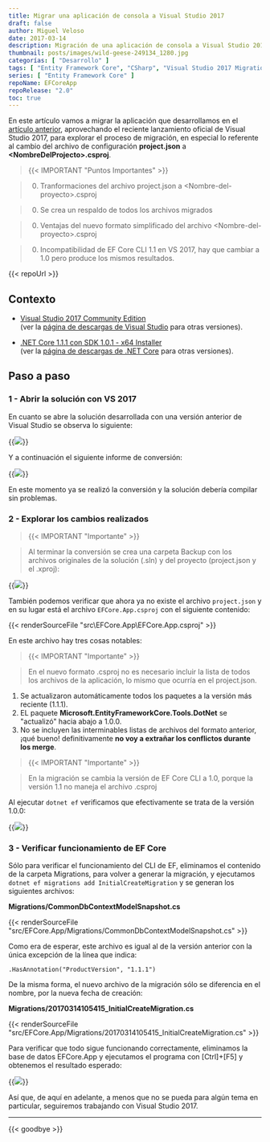 ```yaml
---
title: Migrar una aplicación de consola a Visual Studio 2017
draft: false
author: Miguel Veloso
date: 2017-03-14
description: Migración de una aplicación de consola a Visual Studio 2017 para explorar el proceso.
thumbnail: posts/images/wild-geese-249134_1280.jpg
categorías: [ "Desarrollo" ]
tags: [ "Entity Framework Core", "CSharp", "Visual Studio 2017 Migration" ]
series: [ "Entity Framework Core" ]
repoName: EFCoreApp
repoRelease: "2.0"
toc: true
---
```


En este artículo vamos a migrar la aplicación que desarrollamos en el [artículo anterior](/posts/crear-aplicacion-entity-framework-core), aprovechando el reciente lanzamiento oficial de Visual Studio 2017, para explorar el proceso de migración, en especial lo referente al cambio del archivo de configuración **project.json** a **&lt;NombreDelProjecto&gt;.csproj**.

> {{< IMPORTANT "Puntos Importantes" >}}

> 0. Tranformaciones del archivo project.json a &lt;Nombre-del-proyecto&gt;.csproj

> 0. Se crea un respaldo de todos los archivos migrados

> 0. Ventajas del nuevo formato simplificado del archivo &lt;Nombre-del-proyecto&gt;.csproj

> 0. Incompatibilidad de EF Core CLI 1.1 en VS 2017, hay que cambiar a 1.0 pero produce los mismos resultados.

{{< repoUrl >}}

## Contexto

* [Visual Studio 2017 Community Edition](https://www.visualstudio.com/es/thank-you-downloading-visual-studio/?sku=Community&rel=15)  
(ver la [página de descargas de Visual Studio](https://www.visualstudio.com/es/downloads/) para otras versiones).

* [.NET Core 1.1.1 con SDK 1.0.1 - x64 Installer](https://go.microsoft.com/fwlink/?linkid=843448)  
(ver la [página de descargas de .NET Core](https://github.com/dotnet/core/blob/master/release-notes/download-archive.md) para otras versiones).

## Paso a paso

### 1 - Abrir la solución con VS 2017

En cuanto se abre la solución desarrollada con una versión anterior de Visual Studio se observa lo siguiente:

{{<image src="/posts/images/devenv_2017-03-13_17-49-26.png">}}

Y a continuación el siguiente informe de conversión:

{{<image src="/posts/images/chrome_2017-03-13_17-50-25.png">}}

En este momento ya se realizó la conversión y la solución debería compilar sin problemas.

### 2 - Explorar los cambios realizados

> {{< IMPORTANT "Importante" >}}

> Al terminar la conversión se crea una carpeta Backup con los archivos originales de la solución (.sln) y del proyecto (project.json y el .xproj):

{{<image src="/posts/images/explorer_2017-03-14_10-03-33.png">}}

También podemos verificar que ahora ya no existe el archivo ```project.json``` y en su lugar está el archivo ```EFCore.App.csproj``` con el siguiente contenido:

{{< renderSourceFile "src\EFCore.App\EFCore.App.csproj" >}}

En este archivo hay tres cosas notables:

> {{< IMPORTANT "Importante" >}}

> En el nuevo formato .csproj no es necesario incluir la lista de todos los archivos de la aplicación, lo mismo que ocurría en el project.json.

1. Se actualizaron automáticamente todos los paquetes a la versión más reciente (1.1.1).
2. EL paquete **Microsoft.EntityFrameworkCore.Tools.DotNet** se "actualizó" hacia abajo a 1.0.0.  
3. No se incluyen las interminables listas de archivos del formato anterior, ¡qué bueno! definitivamente **no voy a extrañar los conflictos durante los merge**.

> {{< IMPORTANT "Importante" >}}

> En la migración se cambia la versión de EF Core CLI a 1.0, porque la versión 1.1 no maneja el archivo .csproj

Al ejecutar ```dotnet ef``` verificamos que efectivamente se trata de la versión 1.0.0:

{{<image src="/posts/images/cmd_2017-03-14_10-43-14.png">}}

### 3 - Verificar funcionamiento de EF Core

Sólo para verificar el funcionamiento del CLI de EF, eliminamos el contenido de la carpeta Migrations, para volver a generar la migración, y ejecutamos ```dotnet ef migrations add InitialCreateMigration``` y se generan los siguientes archivos:

**Migrations/CommonDbContextModelSnapshot.cs**

{{< renderSourceFile "src/EFCore.App/Migrations/CommonDbContextModelSnapshot.cs" >}}

Como era de esperar, este archivo es igual al de la versión anterior con la única excepción de la línea que indica:

    .HasAnnotation("ProductVersion", "1.1.1")

De la misma forma, el nuevo archivo de la migración sólo se diferencia en el nombre, por la nueva fecha de creación:

**Migrations/20170314105415_InitialCreateMigration.cs**

{{< renderSourceFile "src/EFCore.App/Migrations/20170314105415_InitialCreateMigration.cs" >}}

Para verificar que todo sigue funcionando correctamente, eliminamos la base de datos EFCore.App y ejecutamos el programa con [Ctrl]+[F5] y obtenemos el resultado esperado:

{{<image src="/posts/images/cmd_2017-03-14_11-07-49.png">}}

Así que, de aquí en adelante, a menos que no se pueda para algún tema en particular, seguiremos trabajando con Visual Studio 2017.

---
{{< goodbye >}}
